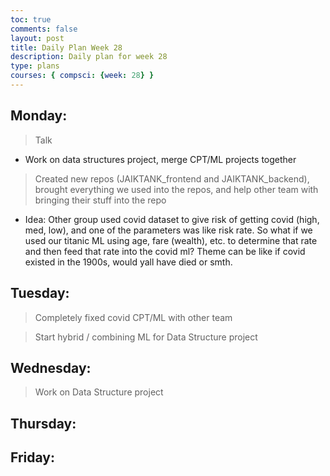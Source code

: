 ```yaml
---
toc: true
comments: false
layout: post
title: Daily Plan Week 28
description: Daily plan for week 28
type: plans
courses: { compsci: {week: 28} }
---
```


## Monday:
> Talk
- Work on data structures project, merge CPT/ML projects together

> Created new repos (JAIKTANK_frontend and JAIKTANK_backend), brought everything we used into the repos, and help other team with bringing their stuff into the repo
- Idea: Other group used covid dataset to give risk of getting covid (high, med, low), and one of the parameters was like risk rate. So what if we used our titanic ML using age, fare (wealth), etc. to determine that rate and then feed that rate into the covid ml? Theme can be like if covid existed in the 1900s, would yall have died or smth.

## Tuesday:
> Completely fixed covid CPT/ML with other team

> Start hybrid / combining ML for Data Structure project

## Wednesday:
> Work on Data Structure project

## Thursday:
> 

## Friday:
> 